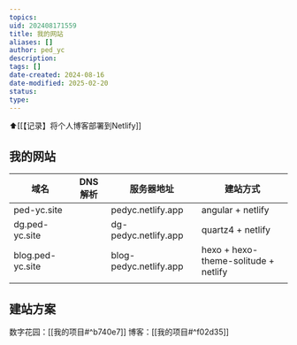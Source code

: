 ```yaml
---
topics: 
uid: 202408171559
title: 我的网站
aliases: []
author: ped_yc
description: 
tags: []
date-created: 2024-08-16
date-modified: 2025-02-20
status: 
type: 
---
```


⬆[[【记录】将个人博客部署到Netlify]]

## 我的网站

| 域名               | DNS 解析 | 服务器地址                  | 建站方式                                 |
| ---------------- | ------ | ---------------------- | ------------------------------------ |
| ped-yc.site      |        | pedyc.netlify.app      | angular + netlify                    |
| dg.ped-yc.site   |        | dg-pedyc.netlify.app   | quartz4 + netlify                    |
| blog.ped-yc.site |        | blog-pedyc.netlify.app | hexo + hexo-theme-solitude + netlify |
|                  |        |                        |                                      |

## 建站方案

数字花园：[[我的项目#^b740e7]]
博客：[[我的项目#^f02d35]]
